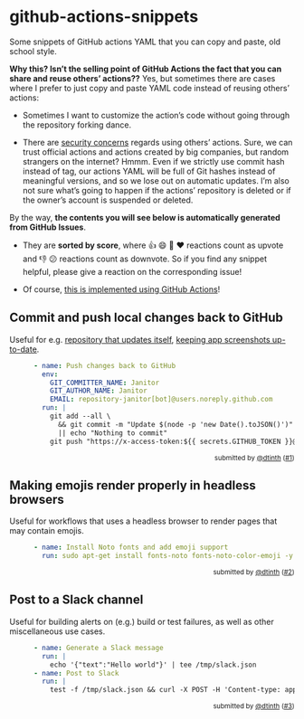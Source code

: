# github-actions-snippets
Some snippets of GitHub actions YAML that you can copy and paste, old school style.

**Why this? Isn’t the selling point of GitHub Actions the fact that you can share and reuse others’ actions??** Yes, but sometimes there are cases where I prefer to just copy and paste YAML code instead of reusing others’ actions:

- Sometimes I want to customize the action’s code without going through the repository forking dance.

- There are [security concerns](https://dev.to/mheap/improve-your-github-actions-security-1im7) regards using others’ actions. Sure, we can trust official actions and actions created by big companies, but random strangers on the internet? Hmmm. Even if we strictly use commit hash instead of tag, our actions YAML will be full of Git hashes instead of meaningful versions, and so we lose out on automatic updates. I’m also not sure what’s going to happen if the actions’ repository is deleted or if the owner’s account is suspended or deleted.

By the way, **the contents you will see below is automatically generated from GitHub Issues**.

- They are **sorted by score**, where 👍 😄 🎉 ❤️ reactions count as upvote and 👎 😕 reactions count as downvote.
  So if you find any snippet helpful, please give a reaction on the corresponding issue!

- Of course, [this is implemented using GitHub Actions](https://github.com/dtinth/github-actions-snippets/blob/master/.github/workflows/update.yml)!

<!-- begin autogen 8dc719811d296f16273d06860da5699779420175e468fb70187ec9d275ae6d49 -->

## Commit and push local changes back to GitHub
Useful for e.g. [repository that updates itself](https://github.com/dtinth/fresh-react-app), [keeping app screenshots up-to-date](https://github.com/dtinth/timelapse).

```yaml
      - name: Push changes back to GitHub
        env:
          GIT_COMMITTER_NAME: Janitor
          GIT_AUTHOR_NAME: Janitor
          EMAIL: repository-janitor[bot]@users.noreply.github.com
        run: |
          git add --all \
            && git commit -m "Update $(node -p 'new Date().toJSON()')" \
            || echo "Nothing to commit"
          git push "https://x-access-token:${{ secrets.GITHUB_TOKEN }}@github.com/$GITHUB_REPOSITORY.git" "$GITHUB_REF"
```

<p align="right">
  <sup>submitted by <a href="https://github.com/dtinth">@dtinth</a> (<a href="https://github.com/dtinth/github-actions-snippets/issues/1">#1</a>)</sup>
</p>

## Making emojis render properly in headless browsers
Useful for workflows that uses a headless browser to render pages that may contain emojis.

```yaml
      - name: Install Noto fonts and add emoji support
        run: sudo apt-get install fonts-noto fonts-noto-color-emoji -y
```

<p align="right">
  <sup>submitted by <a href="https://github.com/dtinth">@dtinth</a> (<a href="https://github.com/dtinth/github-actions-snippets/issues/2">#2</a>)</sup>
</p>

## Post to a Slack channel
Useful for building alerts on (e.g.) build or test failures, as well as other miscellaneous use cases.

```yaml
      - name: Generate a Slack message
        run: |
          echo '{"text":"Hello world"}' | tee /tmp/slack.json
      - name: Post to Slack
        run: |
          test -f /tmp/slack.json && curl -X POST -H 'Content-type: application/json' -d @/tmp/slack.json "${{ secrets.SLACK_WEBHOOK_URL }}"
```

<p align="right">
  <sup>submitted by <a href="https://github.com/dtinth">@dtinth</a> (<a href="https://github.com/dtinth/github-actions-snippets/issues/3">#3</a>)</sup>
</p>

<!-- end autogen 8dc719811d296f16273d06860da5699779420175e468fb70187ec9d275ae6d49 -->
